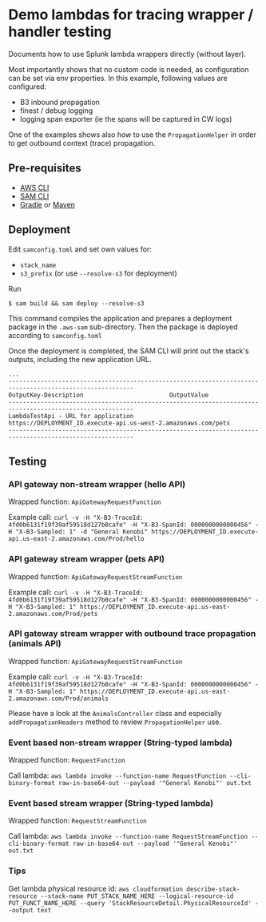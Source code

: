# Demo lambdas for tracing wrapper / handler testing

Documents how to use Splunk lambda wrappers directly (without layer).

Most importantly shows that no custom code is needed, as configuration can be set via env properties. In this example, following values are configured:
- B3 inbound propagation
- finest / debug logging
- logging span exporter (ie the spans will be captured in CW logs)

One of the examples shows also how to use the `PropagationHelper` in order to get outbound context (trace) propagation.

## Pre-requisites
* [AWS CLI](https://aws.amazon.com/cli/)
* [SAM CLI](https://github.com/awslabs/aws-sam-cli)
* [Gradle](https://gradle.org/) or [Maven](https://maven.apache.org/)

## Deployment

Edit `samconfig.toml` and set own values for:
- `stack_name`
- `s3_prefix` (or use `--resolve-s3` for deployment)

Run
```
$ sam build && sam deploy --resolve-s3
```

This command compiles the application and prepares a deployment package in the `.aws-sam` sub-directory. Then the package is deployed according to `samconfig.toml`

Once the deployment is completed, the SAM CLI will print out the stack's outputs, including the new application URL.

```
...
---------------------------------------------------------------------------------------------------------
OutputKey-Description                        OutputValue
---------------------------------------------------------------------------------------------------------
LambdaTestApi - URL for application            https://DEPLOYMENT_ID.execute-api.us-west-2.amazonaws.com/pets
---------------------------------------------------------------------------------------------------------

```

## Testing

### API gateway non-stream wrapper (hello API)
Wrapped function: `ApiGatewayRequestFunction`

Example call: `curl -v -H "X-B3-TraceId: 4fd0b6131f19f39af59518d127b0cafe" -H "X-B3-SpanId: 0000000000000456" -H "X-B3-Sampled: 1" -d "General Kenobi" https://DEPLOYMENT_ID.execute-api.us-east-2.amazonaws.com/Prod/hello`

### API gateway stream wrapper (pets API)
Wrapped function: `ApiGatewayRequestStreamFunction`

Example call: `curl -v -H "X-B3-TraceId: 4fd0b6131f19f39af59518d127b0cafe" -H "X-B3-SpanId: 0000000000000456" -H "X-B3-Sampled: 1" https://DEPLOYMENT_ID.execute-api.us-east-2.amazonaws.com/Prod/pets`

### API gateway stream wrapper with outbound trace propagation (animals API)
Wrapped function: `ApiGatewayRequestStreamFunction`

Example call: `curl -v -H "X-B3-TraceId: 4fd0b6131f19f39af59518d127b0cafe" -H "X-B3-SpanId: 0000000000000456" -H "X-B3-Sampled: 1" https://DEPLOYMENT_ID.execute-api.us-east-2.amazonaws.com/Prod/animals`

Please have a look at the `AnimalsController` class and especially `addPropagationHeaders` method to review `PropagationHelper` use.

### Event based non-stream wrapper (String-typed lambda)
Wrapped function: `RequestFunction`

Call lambda: `aws lambda invoke --function-name RequestFunction --cli-binary-format raw-in-base64-out --payload '"General Kenobi"' out.txt`

### Event based stream wrapper (String-typed lambda)
Wrapped function: `RequestStreamFunction`

Call lambda: `aws lambda invoke --function-name RequestStreamFunction --cli-binary-format raw-in-base64-out --payload '"General Kenobi"' out.txt`

### Tips
Get lambda physical resource id: `aws cloudformation describe-stack-resource --stack-name PUT_STACK_NAME_HERE --logical-resource-id PUT_FUNCT_NAME_HERE --query 'StackResourceDetail.PhysicalResourceId' --output text`
